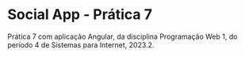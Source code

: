 # Social App - Prática 7

Prática 7 com aplicação Angular, da disciplina Programação Web 1, do período 4 de Sistemas para Internet, 2023.2.
